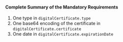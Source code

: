 #### Complete Summary of the Mandatory Requirements

1.  One type in `digitalCertificate.type`
1.  One base64 encoding of the certificate in `digitalCertificate.certificate`
1.  One date in `digitalCertificate.expirationDate`